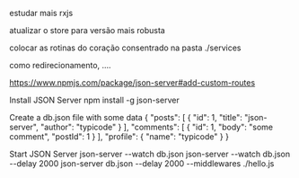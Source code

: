 estudar mais rxjs

atualizar o store para versão mais robusta

colocar as rotinas do coração consentrado na pasta ./services

como redirecionamento, ....


https://www.npmjs.com/package/json-server#add-custom-routes


Install JSON Server
npm install -g json-server

Create a db.json file with some data
{
  "posts": [
    { "id": 1, "title": "json-server", "author": "typicode" }
  ],
  "comments": [
    { "id": 1, "body": "some comment", "postId": 1 }
  ],
  "profile": { "name": "typicode" }
}

Start JSON Server
json-server --watch db.json
json-server --watch db.json --delay 2000
json-server db.json --delay 2000 --middlewares ./hello.js